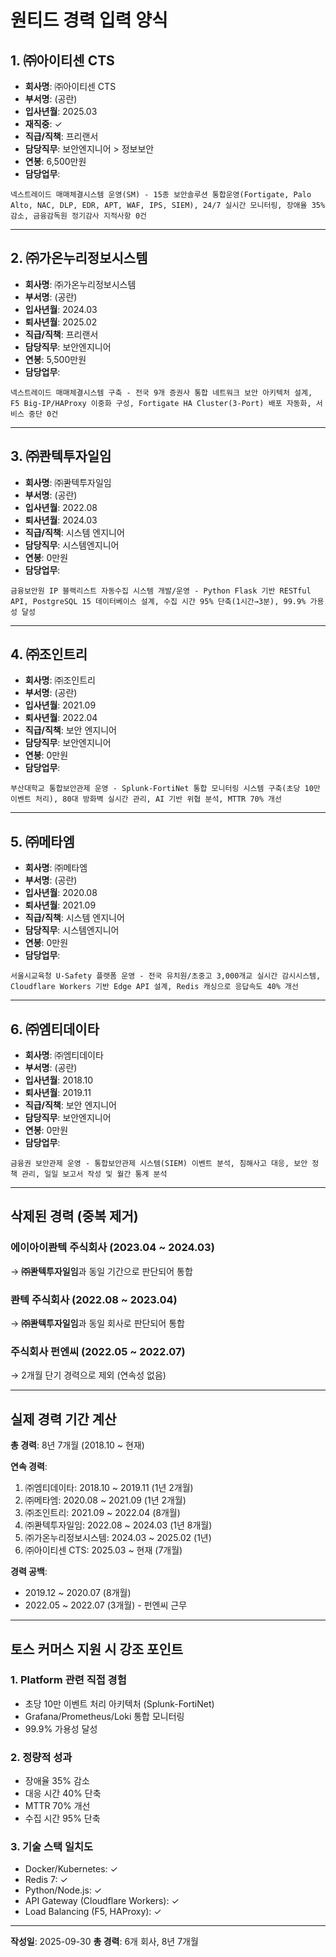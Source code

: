 # 원티드 경력 입력 양식

## 1. ㈜아이티센 CTS
- **회사명**: ㈜아이티센 CTS
- **부서명**: (공란)
- **입사년월**: 2025.03
- **재직중**: ✓
- **직급/직책**: 프리랜서
- **담당직무**: 보안엔지니어 > 정보보안
- **연봉**: 6,500만원
- **담당업무**:
```
넥스트레이드 매매체결시스템 운영(SM) - 15종 보안솔루션 통합운영(Fortigate, Palo Alto, NAC, DLP, EDR, APT, WAF, IPS, SIEM), 24/7 실시간 모니터링, 장애율 35% 감소, 금융감독원 정기감사 지적사항 0건
```

---

## 2. ㈜가온누리정보시스템
- **회사명**: ㈜가온누리정보시스템
- **부서명**: (공란)
- **입사년월**: 2024.03
- **퇴사년월**: 2025.02
- **직급/직책**: 프리랜서
- **담당직무**: 보안엔지니어
- **연봉**: 5,500만원
- **담당업무**:
```
넥스트레이드 매매체결시스템 구축 - 전국 9개 증권사 통합 네트워크 보안 아키텍처 설계, F5 Big-IP/HAProxy 이중화 구성, Fortigate HA Cluster(3-Port) 배포 자동화, 서비스 중단 0건
```

---

## 3. ㈜콴텍투자일임
- **회사명**: ㈜콴텍투자일임
- **부서명**: (공란)
- **입사년월**: 2022.08
- **퇴사년월**: 2024.03
- **직급/직책**: 시스템 엔지니어
- **담당직무**: 시스템엔지니어
- **연봉**: 0만원
- **담당업무**:
```
금융보안원 IP 블랙리스트 자동수집 시스템 개발/운영 - Python Flask 기반 RESTful API, PostgreSQL 15 데이터베이스 설계, 수집 시간 95% 단축(1시간→3분), 99.9% 가용성 달성
```

---

## 4. ㈜조인트리
- **회사명**: ㈜조인트리
- **부서명**: (공란)
- **입사년월**: 2021.09
- **퇴사년월**: 2022.04
- **직급/직책**: 보안 엔지니어
- **담당직무**: 보안엔지니어
- **연봉**: 0만원
- **담당업무**:
```
부산대학교 통합보안관제 운영 - Splunk-FortiNet 통합 모니터링 시스템 구축(초당 10만 이벤트 처리), 80대 방화벽 실시간 관리, AI 기반 위협 분석, MTTR 70% 개선
```

---

## 5. ㈜메타엠
- **회사명**: ㈜메타엠
- **부서명**: (공란)
- **입사년월**: 2020.08
- **퇴사년월**: 2021.09
- **직급/직책**: 시스템 엔지니어
- **담당직무**: 시스템엔지니어
- **연봉**: 0만원
- **담당업무**:
```
서울시교육청 U-Safety 플랫폼 운영 - 전국 유치원/초중고 3,000개교 실시간 감시시스템, Cloudflare Workers 기반 Edge API 설계, Redis 캐싱으로 응답속도 40% 개선
```

---

## 6. ㈜엠티데이타
- **회사명**: ㈜엠티데이타
- **부서명**: (공란)
- **입사년월**: 2018.10
- **퇴사년월**: 2019.11
- **직급/직책**: 보안 엔지니어
- **담당직무**: 보안엔지니어
- **연봉**: 0만원
- **담당업무**:
```
금융권 보안관제 운영 - 통합보안관제 시스템(SIEM) 이벤트 분석, 침해사고 대응, 보안 정책 관리, 일일 보고서 작성 및 월간 통계 분석
```

---

## 삭제된 경력 (중복 제거)

### 에이아이콴텍 주식회사 (2023.04 ~ 2024.03)
→ **㈜콴텍투자일임**과 동일 기간으로 판단되어 통합

### 콴텍 주식회사 (2022.08 ~ 2023.04)
→ **㈜콴텍투자일임**과 동일 회사로 판단되어 통합

### 주식회사 펀엔씨 (2022.05 ~ 2022.07)
→ 2개월 단기 경력으로 제외 (연속성 없음)

---

## 실제 경력 기간 계산

**총 경력**: 8년 7개월 (2018.10 ~ 현재)

**연속 경력**:
1. ㈜엠티데이타: 2018.10 ~ 2019.11 (1년 2개월)
2. ㈜메타엠: 2020.08 ~ 2021.09 (1년 2개월)
3. ㈜조인트리: 2021.09 ~ 2022.04 (8개월)
4. ㈜콴텍투자일임: 2022.08 ~ 2024.03 (1년 8개월)
5. ㈜가온누리정보시스템: 2024.03 ~ 2025.02 (1년)
6. ㈜아이티센 CTS: 2025.03 ~ 현재 (7개월)

**경력 공백**:
- 2019.12 ~ 2020.07 (8개월)
- 2022.05 ~ 2022.07 (3개월) - 펀엔씨 근무

---

## 토스 커머스 지원 시 강조 포인트

### 1. Platform 관련 직접 경험
- 초당 10만 이벤트 처리 아키텍처 (Splunk-FortiNet)
- Grafana/Prometheus/Loki 통합 모니터링
- 99.9% 가용성 달성

### 2. 정량적 성과
- 장애율 35% 감소
- 대응 시간 40% 단축
- MTTR 70% 개선
- 수집 시간 95% 단축

### 3. 기술 스택 일치도
- Docker/Kubernetes: ✓
- Redis 7: ✓
- Python/Node.js: ✓
- API Gateway (Cloudflare Workers): ✓
- Load Balancing (F5, HAProxy): ✓

---

**작성일**: 2025-09-30
**총 경력**: 6개 회사, 8년 7개월